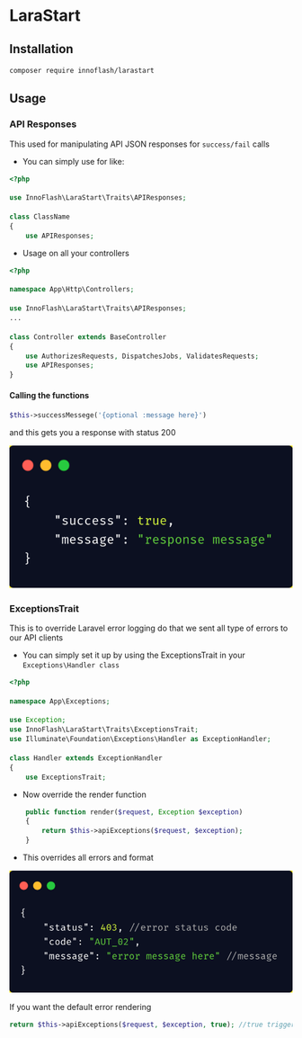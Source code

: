 # LaraStart

## Installation
```sh
composer require innoflash/larastart
```

## Usage

### API Responses
This used for manipulating API JSON responses for ```success/fail``` calls

* You can simply use for like:

```php
<?php

use InnoFlash\LaraStart\Traits\APIResponses;

class ClassName
{
    use APIResponses;
```

* Usage on all your controllers

```php
<?php

namespace App\Http\Controllers;

use InnoFlash\LaraStart\Traits\APIResponses;
...

class Controller extends BaseController
{
    use AuthorizesRequests, DispatchesJobs, ValidatesRequests;
    use APIResponses;
}
```

#### Calling the functions
```php
$this->successMessege('{optional :message here}')
```

and this gets you a response with status 200

![Response image](images/response_message.png)


### ExceptionsTrait
This is to override Laravel error logging do that we sent all type of errors to our API clients

* You can simply set it up by using the ExceptionsTrait in your ```Exceptions\Handler class```

```php
<?php

namespace App\Exceptions;

use Exception;
use InnoFlash\LaraStart\Traits\ExceptionsTrait;
use Illuminate\Foundation\Exceptions\Handler as ExceptionHandler;

class Handler extends ExceptionHandler
{
    use ExceptionsTrait;
```

* Now override the render function

```php
    public function render($request, Exception $exception)
    {
        return $this->apiExceptions($request, $exception);
    }
```

* This overrides all errors and format 

![Error message](images/error_message.png)

If you want the default error rendering 
```php
return $this->apiExceptions($request, $exception, true); //true triggers the default error
```